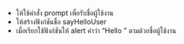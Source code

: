 - ให้ใช้คำสั่ง prompt เพื่อรับชื่อผู้ใช้งาน
- ให้สร้างฟังก์ชันชื่อ sayHelloUser
- เมื่อเรียกใช้ฟังก์ชันให้ alert คำว่า “Hello ” ตามด้วยชื่อผู้ใช้งาน
